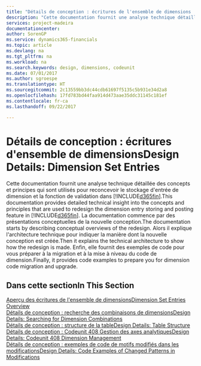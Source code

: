 ```yaml
---
title: "Détails de conception : écritures de l'ensemble de dimensions | Microsoft Docs"
description: "Cette documentation fournit une analyse technique détaillée des concepts et principes qui sont utilisés pour reconcevoir la fonction de stockage et de report d'écritures de dimension."
services: project-madeira
documentationcenter: 
author: SorenGP
ms.service: dynamics365-financials
ms.topic: article
ms.devlang: na
ms.tgt_pltfrm: na
ms.workload: na
ms.search.keywords: design, dimensions, codeunit
ms.date: 07/01/2017
ms.author: sgroespe
ms.translationtype: HT
ms.sourcegitcommit: 2c13559bb3dc44cdb61697f5135c5b931e34d2a8
ms.openlocfilehash: 17fd783bd44faa914d473aae35ddc31145c181ef
ms.contentlocale: fr-ca
ms.lasthandoff: 09/22/2017

---
```

# <a name="design-details-dimension-set-entries"></a><span data-ttu-id="75fed-103">Détails de conception : écritures d'ensemble de dimensions</span><span class="sxs-lookup"><span data-stu-id="75fed-103">Design Details: Dimension Set Entries</span></span>
<span data-ttu-id="75fed-104">Cette documentation fournit une analyse technique détaillée des concepts et principes qui sont utilisés pour reconcevoir le stockage d'entrée de dimension et la fonction de validation dans [!INCLUDE[d365fin](includes/d365fin_md.md)].</span><span class="sxs-lookup"><span data-stu-id="75fed-104">This documentation provides detailed technical insight into the concepts and principles that are used to redesign the dimension entry storing and posting feature in [!INCLUDE[d365fin](includes/d365fin_md.md)].</span></span> <span data-ttu-id="75fed-105">La documentation commence par des présentations conceptuelles de la nouvelle conception.</span><span class="sxs-lookup"><span data-stu-id="75fed-105">The documentation starts by describing conceptual overviews of the redesign.</span></span> <span data-ttu-id="75fed-106">Alors il explique l'architecture technique pour indiquer la manière dont la nouvelle conception est créée.</span><span class="sxs-lookup"><span data-stu-id="75fed-106">Then it explains the technical architecture to show how the redesign is made.</span></span> <span data-ttu-id="75fed-107">Enfin, elle fournit des exemples de code pour vous préparer à la migration et à la mise à niveau du code de dimension.</span><span class="sxs-lookup"><span data-stu-id="75fed-107">Finally, it provides code examples to prepare you for dimension code migration and upgrade.</span></span>  

## <a name="in-this-section"></a><span data-ttu-id="75fed-108">Dans cette section</span><span class="sxs-lookup"><span data-stu-id="75fed-108">In This Section</span></span>  
[<span data-ttu-id="75fed-109">Aperçu des écritures de l'ensemble de dimensions</span><span class="sxs-lookup"><span data-stu-id="75fed-109">Dimension Set Entries Overview</span></span>](design-details-dimension-set-entries-overview.md)  
[<span data-ttu-id="75fed-110">Détails de conception : recherche des combinaisons de dimensions</span><span class="sxs-lookup"><span data-stu-id="75fed-110">Design Details: Searching for Dimension Combinations</span></span>](design-details-searching-for-dimension-combinations.md)  
[<span data-ttu-id="75fed-111">Détails de conception : structure de la table</span><span class="sxs-lookup"><span data-stu-id="75fed-111">Design Details: Table Structure</span></span>](design-details-table-structure.md)  
[<span data-ttu-id="75fed-112">Détails de conception : Codeunit 408 Gestion des axes analytiques</span><span class="sxs-lookup"><span data-stu-id="75fed-112">Design Details: Codeunit 408 Dimension Management</span></span>](design-details-codeunit-408-dimension-management.md)  
[<span data-ttu-id="75fed-113">Détails de conception : exemples de code de motifs modifiés dans les modifications</span><span class="sxs-lookup"><span data-stu-id="75fed-113">Design Details: Code Examples of Changed Patterns in Modifications</span></span>](design-details-code-examples-of-changed-patterns-in-modifications.md)


